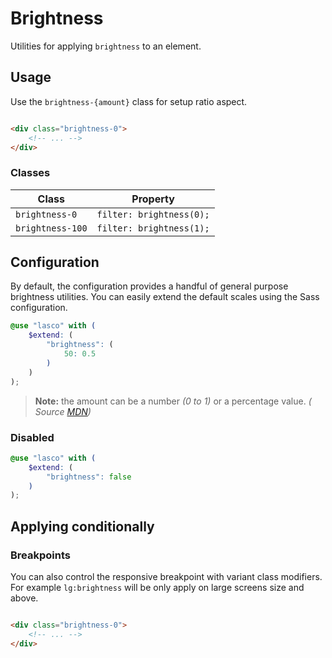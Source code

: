 # Brightness

Utilities for applying `brightness` to an element.

## Usage

Use the `brightness-{amount}` class for setup ratio aspect.

```html

<div class="brightness-0">
    <!-- ... -->
</div>
```

### Classes

| Class            | Property                 |
|------------------|--------------------------|
| `brightness-0`   | `filter: brightness(0);` |
| `brightness-100` | `filter: brightness(1);` |

## Configuration

By default, the configuration provides a handful of general purpose brightness utilities. You can easily extend the
default scales using the Sass configuration.

```scss
@use "lasco" with (
    $extend: (
        "brightness": (
            50: 0.5
        )
    )
);
```

> **Note:** the amount can be a number _(0 to 1)_ or a percentage value. _(
Source [MDN](https://developer.mozilla.org/en-US/docs/Web/CSS/filter-function/brightness()#exemples))_

### Disabled

```scss
@use "lasco" with (
    $extend: (
        "brightness": false
    )
);
```

## Applying conditionally

### Breakpoints

You can also control the responsive breakpoint with variant class modifiers. For example `lg:brightness` will be only
apply on large screens size and above.

```html

<div class="brightness-0">
    <!-- ... -->
</div>
```
